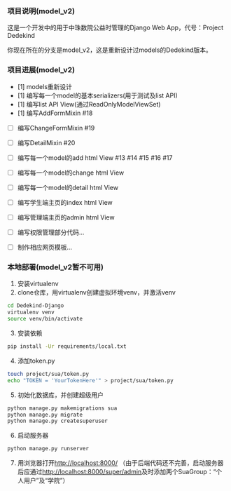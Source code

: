 ### 项目说明(model_v2)

这是一个开发中的用于中珠数院公益时管理的Django Web App，代号：Project Dedekind

你现在所在的分支是model_v2，这是重新设计过models的Dedekind版本。

### 项目进展(model_v2)

- [1] models重新设计
- [1] 编写每一个model的基本serializers(用于测试及list API)
- [1] 编写list API View(通过ReadOnlyModelViewSet)
- [1] 编写AddFormMixin #18
- [ ] 编写ChangeFormMixin #19
- [ ] 编写DetailMixin #20
- [ ] 编写每一个model的add html View #13 #14 #15 #16 #17
- [ ] 编写每一个model的change html View
- [ ] 编写每一个model的detail html View
- [ ] 编写学生端主页的index html View
- [ ] 编写管理端主页的admin html View
- [ ] 编写权限管理部分代码...
- [ ] 制作相应网页模板...


### 本地部署(model_v2暂不可用)

1. 安装virtualenv
2. clone仓库，用virtualenv创建虚拟环境venv，并激活venv

```bash
cd Dedekind-Django
virtualenv venv
source venv/bin/activate
```

3. 安装依赖

```bash
pip install -Ur requirements/local.txt
```

4. 添加token.py

```bash
touch project/sua/token.py
echo "TOKEN = 'YourTokenHere'" > project/sua/token.py
```

5. 初始化数据库，并创建超级用户

```bash
python manage.py makemigrations sua
python manage.py migrate
python manage.py createsuperuser
```

6. 启动服务器

```bash
python manage.py runserver
```

7. 用浏览器打开[http://localhost:8000/](http://localhost:8000/)
（由于后端代码还不完善，启动服务器后应通过[http://localhost:8000/super/admin](http://localhost/super/admin:8000/)及时添加两个SuaGroup：“个人用户”及“学院”）
